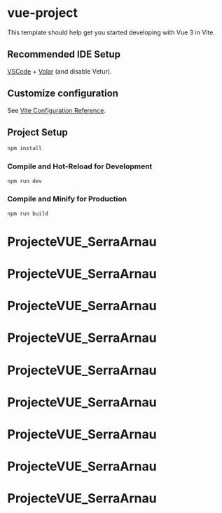 # vue-project

This template should help get you started developing with Vue 3 in Vite.

## Recommended IDE Setup

[VSCode](https://code.visualstudio.com/) + [Volar](https://marketplace.visualstudio.com/items?itemName=Vue.volar) (and disable Vetur).

## Customize configuration

See [Vite Configuration Reference](https://vite.dev/config/).

## Project Setup

```sh
npm install
```

### Compile and Hot-Reload for Development

```sh
npm run dev
```

### Compile and Minify for Production

```sh
npm run build
```
# ProjecteVUE_SerraArnau
# ProjecteVUE_SerraArnau
# ProjecteVUE_SerraArnau
# ProjecteVUE_SerraArnau
# ProjecteVUE_SerraArnau
# ProjecteVUE_SerraArnau
# ProjecteVUE_SerraArnau
# ProjecteVUE_SerraArnau
# ProjecteVUE_SerraArnau
